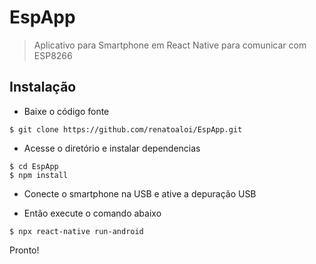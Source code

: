 # EspApp

> Aplicativo para Smartphone em React Native para comunicar com ESP8266

## Instalação

- Baixe o código fonte

```
$ git clone https://github.com/renatoaloi/EspApp.git
```

- Acesse o diretório e instalar dependencias

```
$ cd EspApp
$ npm install
```

- Conecte o smartphone na USB e ative a depuração USB

- Então execute o comando abaixo

```
$ npx react-native run-android
```

Pronto!
